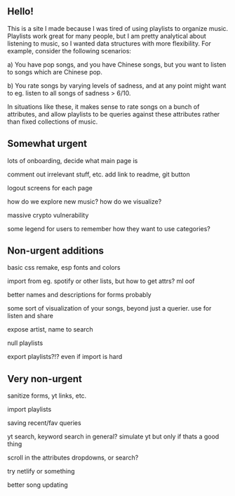 ## Hello!

This is a site I made because I was tired of using playlists to organize music. Playlists work great for many people, but I am pretty analytical about listening to music, so I wanted data structures with more flexibility. For example, consider the following scenarios:

a) You have pop songs, and you have Chinese songs, but you want to listen to songs which are Chinese pop. 

b) You rate songs by varying levels of sadness, and at any point might want to eg. listen to all songs of sadness > 6/10. 

In situations like these, it makes sense to rate songs on a bunch of attributes, and allow playlists to be queries against these attributes rather than fixed collections of music. 

## Somewhat urgent

lots of onboarding, decide what main page is

comment out irrelevant stuff, etc. add link to readme, git button

logout screens for each page

how do we explore new music? how do we visualize? 

massive crypto vulnerability

some legend for users to remember how they want to use categories?

## Non-urgent additions

basic css remake, esp fonts and colors

import from eg. spotify or other lists, but how to get attrs? ml oof

better names and descriptions for forms probably

some sort of visualization of your songs, beyond just a querier. use for listen and share

expose artist, name to search

null playlists

export playlists?!? even if import is hard

## Very non-urgent

sanitize forms, yt links, etc.

import playlists

saving recent/fav queries

yt search, keyword search in general? simulate yt but only if thats a good thing

scroll in the attributes dropdowns, or search? 

try netlify or something

better song updating